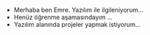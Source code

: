 - Merhaba ben Emre.
Yazılım ile ilgileniyorum...
- Henüz öğrenme aşamasındayım ...
- Yazılım alanında projeler yapmak istiyorum...
  

<!---
Emre616734/Emre616734 is a ✨ special ✨ repository because its `README.md` (this file) appears on your GitHub profile.
You can click the Preview link to take a look at your changes.
--->
